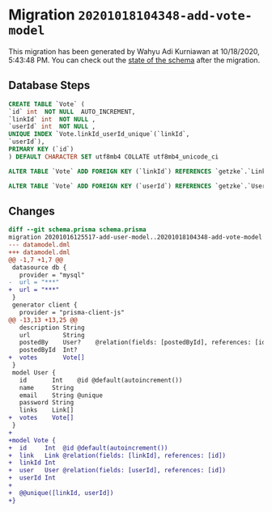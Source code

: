 # Migration `20201018104348-add-vote-model`

This migration has been generated by Wahyu Adi Kurniawan at 10/18/2020, 5:43:48 PM.
You can check out the [state of the schema](./schema.prisma) after the migration.

## Database Steps

```sql
CREATE TABLE `Vote` (
`id` int  NOT NULL  AUTO_INCREMENT,
`linkId` int  NOT NULL ,
`userId` int  NOT NULL ,
UNIQUE INDEX `Vote.linkId_userId_unique`(`linkId`,
`userId`),
PRIMARY KEY (`id`)
) DEFAULT CHARACTER SET utf8mb4 COLLATE utf8mb4_unicode_ci

ALTER TABLE `Vote` ADD FOREIGN KEY (`linkId`) REFERENCES `getzke`.`Link`(`id`) ON DELETE CASCADE ON UPDATE CASCADE

ALTER TABLE `Vote` ADD FOREIGN KEY (`userId`) REFERENCES `getzke`.`User`(`id`) ON DELETE CASCADE ON UPDATE CASCADE
```

## Changes

```diff
diff --git schema.prisma schema.prisma
migration 20201016125517-add-user-model..20201018104348-add-vote-model
--- datamodel.dml
+++ datamodel.dml
@@ -1,7 +1,7 @@
 datasource db {
   provider = "mysql"
-  url = "***"
+  url = "***"
 }
 generator client {
   provider = "prisma-client-js"
@@ -13,13 +13,25 @@
   description String
   url         String
   postedBy    User?    @relation(fields: [postedById], references: [id])
   postedById  Int?
+  votes       Vote[]
 }
 model User {
   id       Int    @id @default(autoincrement())
   name     String
   email    String @unique
   password String
   links    Link[]
+  votes    Vote[]
 }
+
+model Vote {
+  id     Int  @id @default(autoincrement())
+  link   Link @relation(fields: [linkId], references: [id])
+  linkId Int
+  user   User @relation(fields: [userId], references: [id])
+  userId Int
+
+  @@unique([linkId, userId])
+}
```


